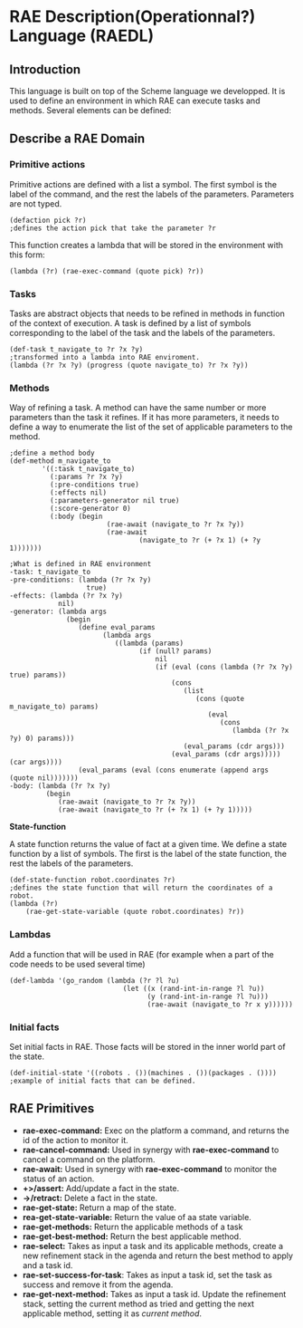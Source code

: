 # RAE Description(Operationnal?) Language (RAEDL)

## Introduction

This language is built on top of the Scheme language we developped. It is used to define an environment in which RAE can execute tasks and methods. Several elements can be defined:

## Describe a RAE Domain

### **Primitive actions**

&#x20;Primitive actions are defined with a list a symbol. The first symbol is the label of the command, and the rest the labels of the parameters. Parameters are not typed.

```
(defaction pick ?r)
;defines the action pick that take the parameter ?r
```

This function creates a lambda that will be stored in the environment with this form:

```
(lambda (?r) (rae-exec-command (quote pick) ?r))
```

### **Tasks**

&#x20;Tasks are abstract objects that needs to be refined in methods in function of the context of execution. A task is defined by a list of symbols corresponding to the label of the task and the labels of the parameters.

```
(def-task t_navigate_to ?r ?x ?y)
;transformed into a lambda into RAE enviroment.
(lambda (?r ?x ?y) (progress (quote navigate_to) ?r ?x ?y))
```

### **Methods**

Way of refining a task. A method can have the same number or more parameters than the task it refines. If it has more parameters, it needs to define a way to enumerate the list of the set of applicable parameters to the method.

```
;define a method body
(def-method m_navigate_to 
        '((:task t_navigate_to)
          (:params ?r ?x ?y)
          (:pre-conditions true)
          (:effects nil)
          (:parameters-generator nil true)
          (:score-generator 0)
          (:body (begin
                        (rae-await (navigate_to ?r ?x ?y))
                        (rae-await 
                                (navigate_to ?r (+ ?x 1) (+ ?y 1)))))))

;What is defined in RAE environment
-task: t_navigate_to
-pre-conditions: (lambda (?r ?x ?y)
                   true)
-effects: (lambda (?r ?x ?y)
            nil)
-generator: (lambda args
              (begin
                 (define eval_params
                       (lambda args
                          ((lambda (params)
                                (if (null? params)
                                    nil
                                    (if (eval (cons (lambda (?r ?x ?y) true) params))
                                        (cons 
                                           (list 
                                              (cons (quote m_navigate_to) params)
                                                 (eval
                                                    (cons
                                                       (lambda (?r ?x ?y) 0) params)))
                                           (eval_params (cdr args)))
                                        (eval_params (cdr args))))) (car args))))
                 (eval_params (eval (cons enumerate (append args (quote nil)))))))
-body: (lambda (?r ?x ?y)
         (begin
            (rae-await (navigate_to ?r ?x ?y))
            (rae-await (navigate_to ?r (+ ?x 1) (+ ?y 1)))))

```

**State-function**

A state function returns the value of fact at a given time. We define a state function by a list of symbols. The first is the label of the state function, the rest the labels of the parameters.

```
(def-state-function robot.coordinates ?r)
;defines the state function that will return the coordinates of a robot.
(lambda (?r)
    (rae-get-state-variable (quote robot.coordinates) ?r))
```

### **Lambdas**

Add a function that will be used in RAE (for example when a part of the code needs to be used several time)

```
(def-lambda '(go_random (lambda (?r ?l ?u)
                            (let ((x (rand-int-in-range ?l ?u))
                                  (y (rand-int-in-range ?l ?u)))
                                  (rae-await (navigate_to ?r x y))))))
```

### **Initial facts**

Set initial facts in RAE. Those facts will be stored in the inner world part of the state.

```
(def-initial-state '((robots . ())(machines . ())(packages . ())))
;example of initial facts that can be defined.
```

## **RAE** Primitives

* **rae-exec-command:** Exec on the platform a command, and returns the id of the action to monitor it.
* **rae-cancel-command:** Used in synergy with **rae-exec-command** to cancel a command on the platform.
* **rae-await:** Used in synergy with **rae-exec-command** to monitor the status of an action.
* **+>/assert:** Add/update a fact in the state.
* **->/retract:** Delete a fact in the state.
* **rae-get-state:** Return a map of the state.
* **rea-get-state-variable:** Return the value of aa state variable.
* **rae-get-methods:** Return the applicable methods of a task
* **rae-get-best-method:** Return the best applicable method.
* **rae-select:** Takes as input a task and its applicable methods, create a new refinement stack in the agenda and return the best method to apply and a task id.
* **rae-set-success-for-task**: Takes as input a task id, set the task as success and remove it from the agenda.
* **rae-get-next-method:** Takes as input a task id. Update the refinement stack, setting the current method as tried and getting the next applicable method, setting it as _current method_.
